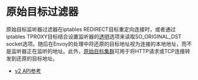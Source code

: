 # 原始目标过滤器

原始目标监听器过滤器在iptables REDIRECT目标重定向连接时，或者通过iptables TPROXY目标结合设置监听器的[透明](TODO:)选项来读取SO_ORIGINAL_DST socket选项。随后在Envoy的处理中将还原的目标地址视为连接的本地地址，而不是监听器正在监听的地址。此外，[原始目标集群](TODO:)可用于将HTTP请求或TCP连接转发到还原的目标地址。

* [v2 API参考](TODO:)
